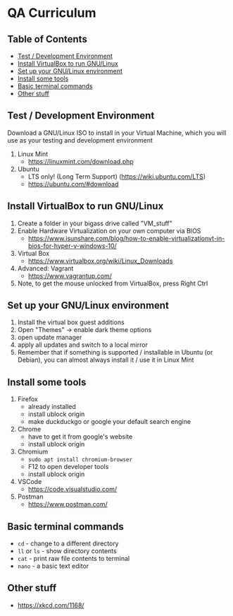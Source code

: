 # QA Curriculum <!-- omit in toc -->

## Table of Contents <!-- omit in toc -->

- [Test / Development Environment](#test--development-environment)
- [Install VirtualBox to run GNU/Linux](#install-virtualbox-to-run-gnulinux)
- [Set up your GNU/Linux environment](#set-up-your-gnulinux-environment)
- [Install some tools](#install-some-tools)
- [Basic terminal commands](#basic-terminal-commands)
- [Other stuff](#other-stuff)


## Test / Development Environment

Download a GNU/Linux ISO to install in your Virtual Machine, which you will use as your testing and development environment

1. Linux Mint
    * https://linuxmint.com/download.php
1. Ubuntu
    * LTS only! (Long Term Support) (https://wiki.ubuntu.com/LTS)
    * https://ubuntu.com/#download


## Install VirtualBox to run GNU/Linux

1. Create a folder in your bigass drive called "VM_stuff"
1. Enable Hardware Virtualization on your own computer via BIOS
    * https://www.isunshare.com/blog/how-to-enable-virtualizationvt-in-bios-for-hyper-v-windows-10/
1. Virtual Box
    * https://www.virtualbox.org/wiki/Linux_Downloads
1. Advanced: Vagrant
    * https://www.vagrantup.com/
1. Note, to get the mouse unlocked from VirtualBox, press Right Ctrl


## Set up your GNU/Linux environment

1. Install the virtual box guest additions
1. Open "Themes" -> enable dark theme options
1. open update manager
1. apply all updates and switch to a local mirror
1. Remember that if something is supported / installable in Ubuntu (or Debian), you can almost always install it / use it in Linux Mint


## Install some tools

1. Firefox
    * already installed
    * install ublock origin
    * make duckduckgo or google your default search engine
1. Chrome
    * have to get it from google's website
    * install ublock origin
1. Chromium
    * `sudo apt install chromium-browser`
    * F12 to open developer tools
    * install ublock origin
1. VSCode
    * https://code.visualstudio.com/
1. Postman
    * https://www.postman.com/


## Basic terminal commands

* `cd` - change to a different directory
* `ll` or `ls` - show directory contents
* `cat` - print raw file contents to terminal
* `nano` - a basic text editor


## Other stuff

* https://xkcd.com/1168/
